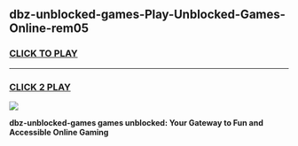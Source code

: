 
## dbz-unblocked-games-Play-Unblocked-Games-Online-rem05
<h3>
<a href="https://premium76.site?title=dbz-unblocked-games&ref=24A">CLICK TO PLAY</a></h3>
<hr>

<h3>
<a href="https://premium76.site?title=dbz-unblocked-games&ref=24A">CLICK 2 PLAY</a>
  
</h3>

<a href="https://premium76.site?title=dbz-unblocked-games&ref=24A"><img src="https://clearcache.store/games.png"></a>


**dbz-unblocked-games games unblocked: Your Gateway to Fun and Accessible Online Gaming**
